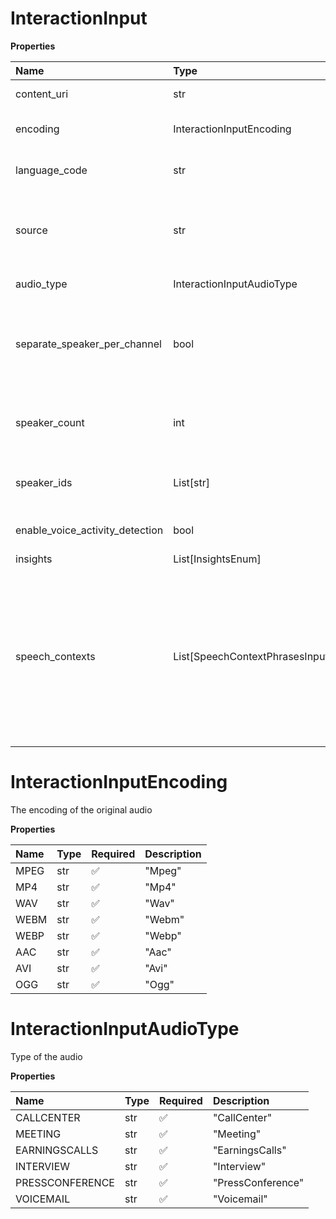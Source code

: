 # InteractionInput

**Properties**

| Name                            | Type                            | Required | Description                                                                                                                                                |
| :------------------------------ | :------------------------------ | :------- | :--------------------------------------------------------------------------------------------------------------------------------------------------------- |
| content_uri                     | str                             | ❌       | Publicly facing uri                                                                                                                                        |
| encoding                        | InteractionInputEncoding        | ❌       | The encoding of the original audio                                                                                                                         |
| language_code                   | str                             | ❌       | Language spoken in the audio file.                                                                                                                         |
| source                          | str                             | ❌       | Source of the audio file eg: Phone, RingCentral, GoogleMeet, Zoom etc                                                                                      |
| audio_type                      | InteractionInputAudioType       | ❌       | Type of the audio                                                                                                                                          |
| separate_speaker_per_channel    | bool                            | ❌       | Set to True if the input audio is multi-channel and each channel has a separate speaker.                                                                   |
| speaker_count                   | int                             | ❌       | Number of speakers in the file, omit parameter if unknown                                                                                                  |
| speaker_ids                     | List[str]                       | ❌       | Optional set of speakers to be identified from the call.                                                                                                   |
| enable_voice_activity_detection | bool                            | ❌       | Apply voice activity detection.                                                                                                                            |
| insights                        | List[InsightsEnum]              | ❌       |                                                                                                                                                            |
| speech_contexts                 | List[SpeechContextPhrasesInput] | ❌       | Indicates the words/phrases that will be used for boosting the transcript. This can help to boost accuracy for cases like Person Names, Company names etc. |

# InteractionInputEncoding

The encoding of the original audio

**Properties**

| Name | Type | Required | Description |
| :--- | :--- | :------- | :---------- |
| MPEG | str  | ✅       | "Mpeg"      |
| MP4  | str  | ✅       | "Mp4"       |
| WAV  | str  | ✅       | "Wav"       |
| WEBM | str  | ✅       | "Webm"      |
| WEBP | str  | ✅       | "Webp"      |
| AAC  | str  | ✅       | "Aac"       |
| AVI  | str  | ✅       | "Avi"       |
| OGG  | str  | ✅       | "Ogg"       |

# InteractionInputAudioType

Type of the audio

**Properties**

| Name            | Type | Required | Description       |
| :-------------- | :--- | :------- | :---------------- |
| CALLCENTER      | str  | ✅       | "CallCenter"      |
| MEETING         | str  | ✅       | "Meeting"         |
| EARNINGSCALLS   | str  | ✅       | "EarningsCalls"   |
| INTERVIEW       | str  | ✅       | "Interview"       |
| PRESSCONFERENCE | str  | ✅       | "PressConference" |
| VOICEMAIL       | str  | ✅       | "Voicemail"       |

<!-- This file was generated by liblab | https://liblab.com/ -->
